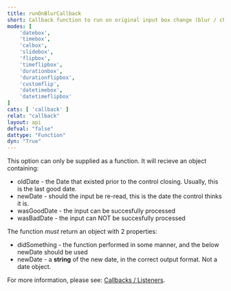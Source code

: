 ```yaml
---
title: runOnBlurCallback
short: Callback function to run on original input box change (blur / change)
modes: [
	'datebox',
	'timebox',
	'calbox',
	'slidebox',
	'flipbox',
	'timeflipbox',
	'durationbox',
	'durationflipbox',
	'customflip',
	'datetimebox',
	'datetimeflipbox'
]
cats: [ 'callback' ]
relat: "callback"
layout: api
defval: "false"
dattype: "Function"
dyn: "True"
---
```


This option can only be supplied as a function.  It will recieve an object containing:

 * oldDate - the Date that existed prior to the control closing.  Usually, this is the last good date.
 * newDate - should the input be re-read, this is the date the control thinks it is.
 * wasGoodDate - the input can be succesfully processed
 * wasBadDate - the input can NOT be succesfully processed

The function *must* return an object with 2 properties:

 * didSomething - the function performed in some manner, and the below newDate should be used
 * newDate - a **string** of the new date, in the correct output format.  Not a date object.
 
For more information, please see: [Callbacks / Listeners]({{site.basesite}}doc/6-1-callback/).




